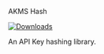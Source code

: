 AKMS Hash

[![Downloads](https://static.pepy.tech/personalized-badge/akms-hash?period=total&units=none&left_color=grey&right_color=blue&left_text=Downloads)](https://pepy.tech/project/akms-hash)

An API Key hashing library.
